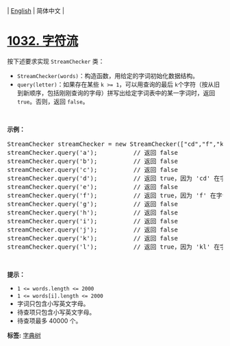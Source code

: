 | [English](README_EN.md) | 简体中文 |

# [1032. 字符流](https://leetcode-cn.com/problems/stream-of-characters)
<p>按下述要求实现 <code>StreamChecker</code> 类：</p>

<ul>
	<li><code>StreamChecker(words)</code>：构造函数，用给定的字词初始化数据结构。</li>
	<li><code>query(letter)</code>：如果存在某些 <code>k &gt;= 1</code>，可以用查询的最后 <code>k</code>个字符（按从旧到新顺序，包括刚刚查询的字母）拼写出给定字词表中的某一字词时，返回 <code>true</code>。否则，返回 <code>false</code>。</li>
</ul>

<p>&nbsp;</p>

<p><strong>示例：</strong></p>

<pre>StreamChecker streamChecker = new StreamChecker([&quot;cd&quot;,&quot;f&quot;,&quot;kl&quot;]); // 初始化字典
streamChecker.query(&#39;a&#39;);          // 返回 false
streamChecker.query(&#39;b&#39;);          // 返回 false
streamChecker.query(&#39;c&#39;);          // 返回 false
streamChecker.query(&#39;d&#39;);          // 返回 true，因为 &#39;cd&#39; 在字词表中
streamChecker.query(&#39;e&#39;);          // 返回 false
streamChecker.query(&#39;f&#39;);          // 返回 true，因为 &#39;f&#39; 在字词表中
streamChecker.query(&#39;g&#39;);          // 返回 false
streamChecker.query(&#39;h&#39;);          // 返回 false
streamChecker.query(&#39;i&#39;);          // 返回 false
streamChecker.query(&#39;j&#39;);          // 返回 false
streamChecker.query(&#39;k&#39;);          // 返回 false
streamChecker.query(&#39;l&#39;);          // 返回 true，因为 &#39;kl&#39; 在字词表中。</pre>

<p>&nbsp;</p>

<p><strong>提示：</strong></p>

<ul>
	<li><code>1 &lt;= words.length &lt;= 2000</code></li>
	<li><code>1 &lt;= words[i].length &lt;= 2000</code></li>
	<li>字词只包含小写英文字母。</li>
	<li>待查项只包含小写英文字母。</li>
	<li>待查项最多 40000 个。</li>
</ul>

**标签:**  [字典树](https://leetcode-cn.com/tag/trie) 